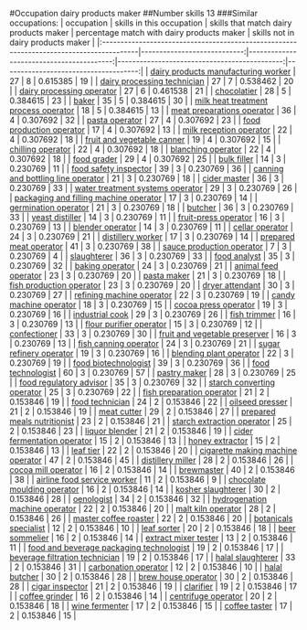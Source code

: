 #Occupation dairy products maker
##Number skills 13
###Similar occupations:
| occupation                                                                              |   skills in this occupation |   skills that match dairy products maker |   percentage match with dairy products maker |   skills not in dairy products maker |
|:----------------------------------------------------------------------------------------|----------------------------:|-----------------------------------------:|---------------------------------------------:|-------------------------------------:|
| [dairy products manufacturing worker](dairy_products_manufacturing_worker.md)           |                          27 |                                        8 |                                     0.615385 |                                   19 |
| [dairy processing technician](dairy_processing_technician.md)                           |                          27 |                                        7 |                                     0.538462 |                                   20 |
| [dairy processing operator](dairy_processing_operator.md)                               |                          27 |                                        6 |                                     0.461538 |                                   21 |
| [chocolatier](chocolatier.md)                                                           |                          28 |                                        5 |                                     0.384615 |                                   23 |
| [baker](baker.md)                                                                       |                          35 |                                        5 |                                     0.384615 |                                   30 |
| [milk heat treatment process operator](milk_heat_treatment_process_operator.md)         |                          18 |                                        5 |                                     0.384615 |                                   13 |
| [meat preparations operator](meat_preparations_operator.md)                             |                          36 |                                        4 |                                     0.307692 |                                   32 |
| [pasta operator](pasta_operator.md)                                                     |                          27 |                                        4 |                                     0.307692 |                                   23 |
| [food production operator](food_production_operator.md)                                 |                          17 |                                        4 |                                     0.307692 |                                   13 |
| [milk reception operator](milk_reception_operator.md)                                   |                          22 |                                        4 |                                     0.307692 |                                   18 |
| [fruit and vegetable canner](fruit_and_vegetable_canner.md)                             |                          19 |                                        4 |                                     0.307692 |                                   15 |
| [chilling operator](chilling_operator.md)                                               |                          22 |                                        4 |                                     0.307692 |                                   18 |
| [blanching operator](blanching_operator.md)                                             |                          22 |                                        4 |                                     0.307692 |                                   18 |
| [food grader](food_grader.md)                                                           |                          29 |                                        4 |                                     0.307692 |                                   25 |
| [bulk filler](bulk_filler.md)                                                           |                          14 |                                        3 |                                     0.230769 |                                   11 |
| [food safety inspector](food_safety_inspector.md)                                       |                          39 |                                        3 |                                     0.230769 |                                   36 |
| [canning and bottling line operator](canning_and_bottling_line_operator.md)             |                          21 |                                        3 |                                     0.230769 |                                   18 |
| [cider master](cider_master.md)                                                         |                          36 |                                        3 |                                     0.230769 |                                   33 |
| [water treatment systems operator](water_treatment_systems_operator.md)                 |                          29 |                                        3 |                                     0.230769 |                                   26 |
| [packaging and filling machine operator](packaging_and_filling_machine_operator.md)     |                          17 |                                        3 |                                     0.230769 |                                   14 |
| [germination operator](germination_operator.md)                                         |                          21 |                                        3 |                                     0.230769 |                                   18 |
| [butcher](butcher.md)                                                                   |                          36 |                                        3 |                                     0.230769 |                                   33 |
| [yeast distiller](yeast_distiller.md)                                                   |                          14 |                                        3 |                                     0.230769 |                                   11 |
| [fruit-press operator](fruit-press_operator.md)                                         |                          16 |                                        3 |                                     0.230769 |                                   13 |
| [blender operator](blender_operator.md)                                                 |                          14 |                                        3 |                                     0.230769 |                                   11 |
| [cellar operator](cellar_operator.md)                                                   |                          24 |                                        3 |                                     0.230769 |                                   21 |
| [distillery worker](distillery_worker.md)                                               |                          17 |                                        3 |                                     0.230769 |                                   14 |
| [prepared meat operator](prepared_meat_operator.md)                                     |                          41 |                                        3 |                                     0.230769 |                                   38 |
| [sauce production operator](sauce_production_operator.md)                               |                           7 |                                        3 |                                     0.230769 |                                    4 |
| [slaughterer](slaughterer.md)                                                           |                          36 |                                        3 |                                     0.230769 |                                   33 |
| [food analyst](food_analyst.md)                                                         |                          35 |                                        3 |                                     0.230769 |                                   32 |
| [baking operator](baking_operator.md)                                                   |                          24 |                                        3 |                                     0.230769 |                                   21 |
| [animal feed operator](animal_feed_operator.md)                                         |                          23 |                                        3 |                                     0.230769 |                                   20 |
| [pasta maker](pasta_maker.md)                                                           |                          21 |                                        3 |                                     0.230769 |                                   18 |
| [fish production operator](fish_production_operator.md)                                 |                          23 |                                        3 |                                     0.230769 |                                   20 |
| [dryer attendant](dryer_attendant.md)                                                   |                          30 |                                        3 |                                     0.230769 |                                   27 |
| [refining machine operator](refining_machine_operator.md)                               |                          22 |                                        3 |                                     0.230769 |                                   19 |
| [candy machine operator](candy_machine_operator.md)                                     |                          18 |                                        3 |                                     0.230769 |                                   15 |
| [cocoa press operator](cocoa_press_operator.md)                                         |                          19 |                                        3 |                                     0.230769 |                                   16 |
| [industrial cook](industrial_cook.md)                                                   |                          29 |                                        3 |                                     0.230769 |                                   26 |
| [fish trimmer](fish_trimmer.md)                                                         |                          16 |                                        3 |                                     0.230769 |                                   13 |
| [flour purifier operator](flour_purifier_operator.md)                                   |                          15 |                                        3 |                                     0.230769 |                                   12 |
| [confectioner](confectioner.md)                                                         |                          33 |                                        3 |                                     0.230769 |                                   30 |
| [fruit and vegetable preserver](fruit_and_vegetable_preserver.md)                       |                          16 |                                        3 |                                     0.230769 |                                   13 |
| [fish canning operator](fish_canning_operator.md)                                       |                          24 |                                        3 |                                     0.230769 |                                   21 |
| [sugar refinery operator](sugar_refinery_operator.md)                                   |                          19 |                                        3 |                                     0.230769 |                                   16 |
| [blending plant operator](blending_plant_operator.md)                                   |                          22 |                                        3 |                                     0.230769 |                                   19 |
| [food biotechnologist](food_biotechnologist.md)                                         |                          39 |                                        3 |                                     0.230769 |                                   36 |
| [food technologist](food_technologist.md)                                               |                          60 |                                        3 |                                     0.230769 |                                   57 |
| [pastry maker](pastry_maker.md)                                                         |                          28 |                                        3 |                                     0.230769 |                                   25 |
| [food regulatory advisor](food_regulatory_advisor.md)                                   |                          35 |                                        3 |                                     0.230769 |                                   32 |
| [starch converting operator](starch_converting_operator.md)                             |                          25 |                                        3 |                                     0.230769 |                                   22 |
| [fish preparation operator](fish_preparation_operator.md)                               |                          21 |                                        2 |                                     0.153846 |                                   19 |
| [food technician](food_technician.md)                                                   |                          24 |                                        2 |                                     0.153846 |                                   22 |
| [oilseed presser](oilseed_presser.md)                                                   |                          21 |                                        2 |                                     0.153846 |                                   19 |
| [meat cutter](meat_cutter.md)                                                           |                          29 |                                        2 |                                     0.153846 |                                   27 |
| [prepared meals nutritionist](prepared_meals_nutritionist.md)                           |                          23 |                                        2 |                                     0.153846 |                                   21 |
| [starch extraction operator](starch_extraction_operator.md)                             |                          25 |                                        2 |                                     0.153846 |                                   23 |
| [liquor blender](liquor_blender.md)                                                     |                          21 |                                        2 |                                     0.153846 |                                   19 |
| [cider fermentation operator](cider_fermentation_operator.md)                           |                          15 |                                        2 |                                     0.153846 |                                   13 |
| [honey extractor](honey_extractor.md)                                                   |                          15 |                                        2 |                                     0.153846 |                                   13 |
| [leaf tier](leaf_tier.md)                                                               |                          22 |                                        2 |                                     0.153846 |                                   20 |
| [cigarette making machine operator](cigarette_making_machine_operator.md)               |                          47 |                                        2 |                                     0.153846 |                                   45 |
| [distillery miller](distillery_miller.md)                                               |                          28 |                                        2 |                                     0.153846 |                                   26 |
| [cocoa mill operator](cocoa_mill_operator.md)                                           |                          16 |                                        2 |                                     0.153846 |                                   14 |
| [brewmaster](brewmaster.md)                                                             |                          40 |                                        2 |                                     0.153846 |                                   38 |
| [airline food service worker](airline_food_service_worker.md)                           |                          11 |                                        2 |                                     0.153846 |                                    9 |
| [chocolate moulding operator](chocolate_moulding_operator.md)                           |                          16 |                                        2 |                                     0.153846 |                                   14 |
| [kosher slaughterer](kosher_slaughterer.md)                                             |                          30 |                                        2 |                                     0.153846 |                                   28 |
| [oenologist](oenologist.md)                                                             |                          34 |                                        2 |                                     0.153846 |                                   32 |
| [hydrogenation machine operator](hydrogenation_machine_operator.md)                     |                          22 |                                        2 |                                     0.153846 |                                   20 |
| [malt kiln operator](malt_kiln_operator.md)                                             |                          28 |                                        2 |                                     0.153846 |                                   26 |
| [master coffee roaster](master_coffee_roaster.md)                                       |                          22 |                                        2 |                                     0.153846 |                                   20 |
| [botanicals specialist](botanicals_specialist.md)                                       |                          12 |                                        2 |                                     0.153846 |                                   10 |
| [leaf sorter](leaf_sorter.md)                                                           |                          20 |                                        2 |                                     0.153846 |                                   18 |
| [beer sommelier](beer_sommelier.md)                                                     |                          16 |                                        2 |                                     0.153846 |                                   14 |
| [extract mixer tester](extract_mixer_tester.md)                                         |                          13 |                                        2 |                                     0.153846 |                                   11 |
| [food and beverage packaging technologist](food_and_beverage_packaging_technologist.md) |                          19 |                                        2 |                                     0.153846 |                                   17 |
| [beverage filtration technician](beverage_filtration_technician.md)                     |                          19 |                                        2 |                                     0.153846 |                                   17 |
| [halal slaughterer](halal_slaughterer.md)                                               |                          33 |                                        2 |                                     0.153846 |                                   31 |
| [carbonation operator](carbonation_operator.md)                                         |                          12 |                                        2 |                                     0.153846 |                                   10 |
| [halal butcher](halal_butcher.md)                                                       |                          30 |                                        2 |                                     0.153846 |                                   28 |
| [brew house operator](brew_house_operator.md)                                           |                          30 |                                        2 |                                     0.153846 |                                   28 |
| [cigar inspector](cigar_inspector.md)                                                   |                          21 |                                        2 |                                     0.153846 |                                   19 |
| [clarifier](clarifier.md)                                                               |                          19 |                                        2 |                                     0.153846 |                                   17 |
| [coffee grinder](coffee_grinder.md)                                                     |                          16 |                                        2 |                                     0.153846 |                                   14 |
| [centrifuge operator](centrifuge_operator.md)                                           |                          20 |                                        2 |                                     0.153846 |                                   18 |
| [wine fermenter](wine_fermenter.md)                                                     |                          17 |                                        2 |                                     0.153846 |                                   15 |
| [coffee taster](coffee_taster.md)                                                       |                          17 |                                        2 |                                     0.153846 |                                   15 |
